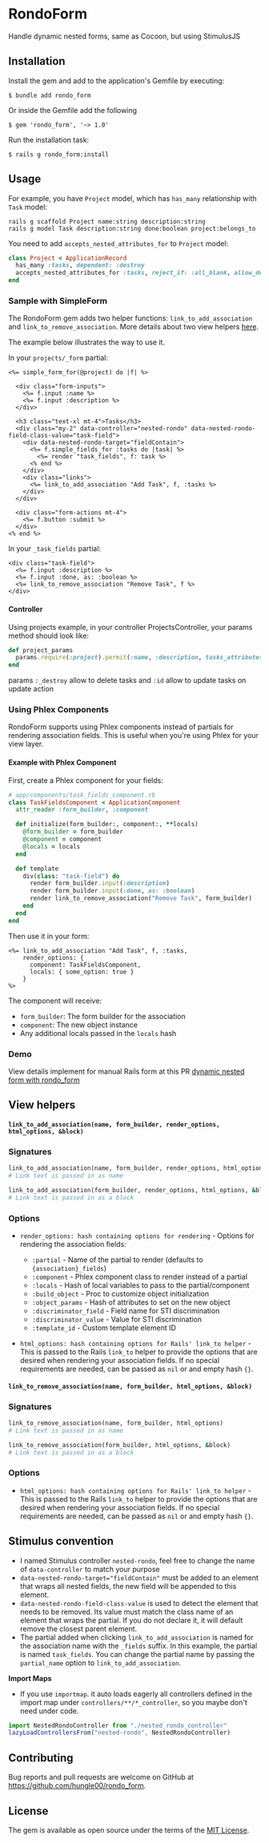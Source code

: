 # RondoForm

Handle dynamic nested forms, same as Cocoon, but using StimulusJS

## Installation

Install the gem and add to the application's Gemfile by executing:

    $ bundle add rondo_form

Or inside the Gemfile add the following

    $ gem 'rondo_form', '~> 1.0'

Run the installation task:

    $ rails g rondo_form:install

## Usage

For example, you have `Project` model, which has `has_many` relationship with `Task` model:

```
rails g scaffold Project name:string description:string
rails g model Task description:string done:boolean project:belongs_to
```

You need to add `accepts_nested_attributes_for` to `Project` model:

```rb
class Project < ApplicationRecord
  has_many :tasks, dependent: :destroy
  accepts_nested_attributes_for :tasks, reject_if: :all_blank, allow_destroy: true
end
```

### Sample with SimpleForm

The RondoForm gem adds two helper functions: `link_to_add_association` and `link_to_remove_association`.
More details about two view helpers [here](#view-helpers).

The example below illustrates the way to use it.

In your `projects/_form` partial:

``` erb
<%= simple_form_for(@project) do |f| %>

  <div class="form-inputs">
    <%= f.input :name %>
    <%= f.input :description %>
  </div>

  <h3 class="text-xl mt-4">Tasks</h3>
  <div class="my-2" data-controller="nested-rondo" data-nested-rondo-field-class-value="task-field">
    <div data-nested-rondo-target="fieldContain">
      <%= f.simple_fields_for :tasks do |task| %>
        <%= render "task_fields", f: task %>
      <% end %>
    </div>
    <div class="links">
      <%= link_to_add_association "Add Task", f, :tasks %>
    </div>
  </div>

  <div class="form-actions mt-4">
    <%= f.button :submit %>
  </div>
<% end %>
```

In your `_task_fields` partial:

``` erb
<div class="task-field">
  <%= f.input :description %>
  <%= f.input :done, as: :boolean %>
  <%= link_to_remove_association "Remove Task", f %>
</div>
```

#### Controller

Using projects example, in your controller ProjectsController, your params method should look like:
``` ruby
def project_params
  params.require(:project).permit(:name, :description, tasks_attributes: [:description, :done, :_destroy, :id])
end
```

params `:_destroy` allow to delete tasks and `:id` allow to update tasks on update action

### Using Phlex Components

RondoForm supports using Phlex components instead of partials for rendering association fields. This is useful when you're using Phlex for your view layer.

#### Example with Phlex Component

First, create a Phlex component for your fields:

```ruby
# app/components/task_fields_component.rb
class TaskFieldsComponent < ApplicationComponent
  attr_reader :form_builder, :component

  def initialize(form_builder:, component:, **locals)
    @form_builder = form_builder
    @component = component
    @locals = locals
  end

  def template
    div(class: "task-field") do
      render form_builder.input(:description)
      render form_builder.input(:done, as: :boolean)
      render link_to_remove_association("Remove Task", form_builder)
    end
  end
end
```

Then use it in your form:

```erb
<%= link_to_add_association "Add Task", f, :tasks,
    render_options: {
      component: TaskFieldsComponent,
      locals: { some_option: true }
    }
%>
```

The component will receive:
- `form_builder`: The form builder for the association
- `component`: The new object instance
- Any additional locals passed in the `locals` hash

### Demo
View details implement for manual Rails form at this PR [dynamic nested form with rondo_form](https://github.com/hungle00/rails-opus/pull/15/files)

## View helpers

#### `link_to_add_association(name, form_builder, render_options, html_options, &block)`

### Signatures
```ruby
link_to_add_association(name, form_builder, render_options, html_options)
# Link text is passed in as name

link_to_add_association(form_builder, render_options, html_options, &block)
# Link text is passed in as a block
```

### Options
- `render_options: hash containing options for rendering` - Options for rendering the association fields:
  - `:partial` - Name of the partial to render (defaults to `{association}_fields`)
  - `:component` - Phlex component class to render instead of a partial
  - `:locals` - Hash of local variables to pass to the partial/component
  - `:build_object` - Proc to customize object initialization
  - `:object_params` - Hash of attributes to set on the new object
  - `:discriminator_field` - Field name for STI discrimination
  - `:discriminator_value` - Value for STI discrimination
  - `:template_id` - Custom template element ID

- `html_options: hash containing options for Rails' link_to helper` - This is passed to the Rails `link_to` helper to
provide the options that are desired when rendering your association fields. If no special requirements are needed,
can be passed as `nil` or and empty hash `{}`.

#### `link_to_remove_association(name, form_builder, html_options, &block)`

### Signatures
```ruby
link_to_remove_association(name, form_builder, html_options)
# Link text is passed in as name

link_to_remove_association(form_builder, html_options, &block)
# Link text is passed in as a block
```

### Options

- `html_options: hash containing options for Rails' link_to helper` - This is passed to the Rails `link_to` helper to
provide the options that are desired when rendering your association fields. If no special requirements are needed,
can be passed as `nil` or and empty hash `{}`.

## Stimulus convention
- I named Stimulus controller `nested-rondo`, feel free to change the name of `data-controller` to match your purpose
- `data-nested-rondo-target="fieldContain"` must be added to an element that wraps all nested fields, the new field will be appended to this element.
- `data-nested-rondo-field-class-value` is used to detect the element that needs to be removed. Its value must match the class name of an element that wraps the partial. If you do not declare it, it will default remove the closest parent element.
- The partial added when clicking `link_to_add_association` is named for the association name with the `_fields` suffix. In this example, the partial is named `task_fields`. You can change the partial name by passing the `partial_name` option to `link_to_add_association`.

**Import Maps**  
- If you use `importmap`. it auto loads eagerly all controllers defined in the import map under `controllers/**/*_controller`,
so you maybe don't need under code.
```js
import NestedRondoController from "./nested_rondo_controller"
lazyLoadControllersFrom("nested-rondo", NestedRondoController)
```

## Contributing

Bug reports and pull requests are welcome on GitHub at https://github.com/hungle00/rondo_form.

## License

The gem is available as open source under the terms of the [MIT License](https://opensource.org/licenses/MIT).
